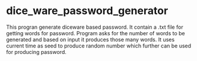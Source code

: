 # dice_ware_password_generator
This progran generate diceware based password.
It contain a .txt file for getting words for password.
Program asks for the number of words to be generated and based on input it produces those many words.
It uses current time as seed to produce random number which further can be used for producing password.
